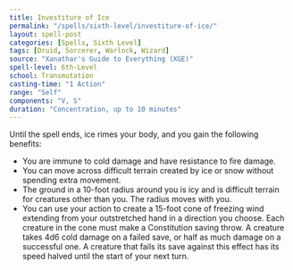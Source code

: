 ```yaml
---
title: Investiture of Ice
permalink: "/spells/sixth-level/investiture-of-ice/"
layout: spell-post
categories: [Spells, Sixth Level]
tags: [Druid, Sorcerer, Warlock, Wizard]
source: "Xanathar's Guide to Everything (XGE)"
spell-level: 6th-Level
school: Transmutation
casting-time: "1 Action"
range: "Self"
components: "V, S"
duration: "Concentration, up to 10 minutes"
---
```


Until the spell ends, ice rimes your body, and you gain the following benefits:

- You are immune to cold damage and have resistance to fire damage.
- You can move across difficult terrain created by ice or snow without spending extra movement.
- The ground in a 10-foot radius around you is icy and is difficult terrain for creatures other than you. The radius moves with you.
- You can use your action to create a 15-foot cone of freezing wind extending from your outstretched hand in a direction you choose. Each creature in the cone must make a Constitution saving throw. A creature takes 4d6 cold damage on a failed save, or half as much damage on a successful one. A creature that fails its save against this effect has its speed halved until the start of your next turn.